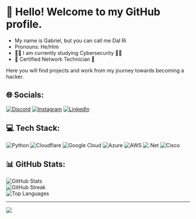 # 👋 Hello! Welcome to my GitHub profile.
- My name is Gabriel, but you can call me Dal Ri
- Pronouns: He/Him
- 🧑‍💻 I am currently studying Cybersecurity 🧑‍💻
- 🛜 Certified Network Technician 🛜


Here you will find projects and work from my journey towards becoming a hacker.

## 🌐 Socials:
[![Discord](https://img.shields.io/badge/Discord-%237289DA.svg?logo=discord&logoColor=white)](https://discord.gg/dal_ri) 
[![Instagram](https://img.shields.io/badge/Instagram-%23E4405F.svg?logo=Instagram&logoColor=white)](https://instagram.com/g_dalri11) 
[![LinkedIn](https://img.shields.io/badge/LinkedIn-%230077B5.svg?logo=linkedin&logoColor=white)](https://linkedin.com/in/gabriel-dal-ri)

## 💻 Tech Stack:
![Python](https://img.shields.io/badge/python-3670A0?style=for-the-badge&logo=python&logoColor=ffdd54) 
![Cloudflare](https://img.shields.io/badge/Cloudflare-F38020?style=for-the-badge&logo=Cloudflare&logoColor=white) 
![Google Cloud](https://img.shields.io/badge/GoogleCloud-%234285F4.svg?style=for-the-badge&logo=google-cloud&logoColor=white) 
![Azure](https://img.shields.io/badge/azure-%230072C6.svg?style=for-the-badge&logo=microsoftazure&logoColor=white) 
![AWS](https://img.shields.io/badge/AWS-%23FF9900.svg?style=for-the-badge&logo=amazon-aws&logoColor=white) 
![.Net](https://img.shields.io/badge/.NET-5C2D91?style=for-the-badge&logo=.net&logoColor=white) 
![Cisco](https://img.shields.io/badge/cisco-%23049fd9.svg?style=for-the-badge&logo=cisco&logoColor=black)



## 📊 GitHub Stats:
![GitHub Stats](https://github-readme-stats.vercel.app/api?username=G-DalRi&theme=dark&hide_border=true&include_all_commits=true&count_private=true)
<br/>
![GitHub Streak](https://github-readme-streak-stats.herokuapp.com/?user=G-DalRi&theme=dark&hide_border=true)
<br/>
![Top Languages](https://github-readme-stats.vercel.app/api/top-langs/?username=G-DalRi&theme=dark&hide_border=true&include_all_commits=true&count_private=true&layout=compact)

---
[![](https://visitcount.itsvg.in/api?id=G-DalRi&icon=0&color=0)](https://visitcount.itsvg.in)

